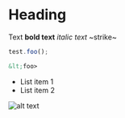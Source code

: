 # Heading

Text **bold text** *italic text* ~strike~

```js
test.foo();
```

```html
&lt;foo>
```

* List item 1
* List item 2

![alt text](assets/Screenshot%202024-04-02%20at%204.12.04 PM.png)